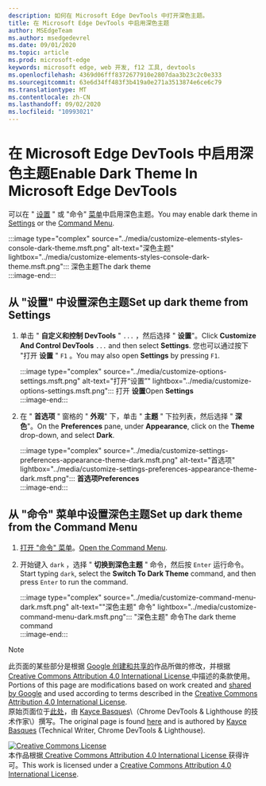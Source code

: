 ```yaml
---
description: 如何在 Microsoft Edge DevTools 中打开深色主题。
title: 在 Microsoft Edge DevTools 中启用深色主题
author: MSEdgeTeam
ms.author: msedgedevrel
ms.date: 09/01/2020
ms.topic: article
ms.prod: microsoft-edge
keywords: microsoft edge, web 开发, f12 工具, devtools
ms.openlocfilehash: 4369d06fff8372677910e2807daa3b23c2c0e333
ms.sourcegitcommit: 63e6d34ff483f3b419a0e271a3513874e6ce6c79
ms.translationtype: MT
ms.contentlocale: zh-CN
ms.lasthandoff: 09/02/2020
ms.locfileid: "10993021"
---
```

<!-- Copyright Kayce Basques 

   Licensed under the Apache License, Version 2.0 (the "License");
   you may not use this file except in compliance with the License.
   You may obtain a copy of the License at

       https://www.apache.org/licenses/LICENSE-2.0

   Unless required by applicable law or agreed to in writing, software
   distributed under the License is distributed on an "AS IS" BASIS,
   WITHOUT WARRANTIES OR CONDITIONS OF ANY KIND, either express or implied.
   See the License for the specific language governing permissions and
   limitations under the License.  -->





# <span data-ttu-id="5ccdf-104">在 Microsoft Edge DevTools 中启用深色主题</span><span class="sxs-lookup"><span data-stu-id="5ccdf-104">Enable Dark Theme In Microsoft Edge DevTools</span></span>   

  

<span data-ttu-id="5ccdf-105">可以在 " [设置](#set-up-dark-theme-from-settings) " 或 "命令" [菜单](#set-up-dark-theme-from-the-command-menu)中启用深色主题。</span><span class="sxs-lookup"><span data-stu-id="5ccdf-105">You may enable dark theme in [Settings](#set-up-dark-theme-from-settings) or the [Command Menu](#set-up-dark-theme-from-the-command-menu).</span></span>  

:::image type="complex" source="../media/customize-elements-styles-console-dark-theme.msft.png" alt-text="深色主题" lightbox="../media/customize-elements-styles-console-dark-theme.msft.png":::
   <span data-ttu-id="5ccdf-107">深色主题</span><span class="sxs-lookup"><span data-stu-id="5ccdf-107">The dark theme</span></span>  
:::image-end:::  

## <span data-ttu-id="5ccdf-108">从 "设置" 中设置深色主题</span><span class="sxs-lookup"><span data-stu-id="5ccdf-108">Set up dark theme from Settings</span></span>   

1.  <span data-ttu-id="5ccdf-109">单击 " **自定义和控制 DevTools** " `...` ，然后选择 " **设置**"。</span><span class="sxs-lookup"><span data-stu-id="5ccdf-109">Click **Customize And Control DevTools** `...` and then select **Settings**.</span></span>  <span data-ttu-id="5ccdf-110">您也可以通过按下 "打开 **设置** " `F1` 。</span><span class="sxs-lookup"><span data-stu-id="5ccdf-110">You may also open **Settings** by pressing `F1`.</span></span>  
    
    :::image type="complex" source="../media/customize-options-settings.msft.png" alt-text="打开“设置”" lightbox="../media/customize-options-settings.msft.png":::
       <span data-ttu-id="5ccdf-112">打开 **设置**</span><span class="sxs-lookup"><span data-stu-id="5ccdf-112">Open **Settings**</span></span>  
    :::image-end:::  

1.  <span data-ttu-id="5ccdf-113">在 " **首选项** " 窗格的 " **外观**" 下，单击 " **主题** " 下拉列表，然后选择 " **深色**"。</span><span class="sxs-lookup"><span data-stu-id="5ccdf-113">On the **Preferences** pane,  under **Appearance**, click on the **Theme** drop-down, and select **Dark**.</span></span>  
    
    :::image type="complex" source="../media/customize-settings-preferences-appearance-theme-dark.msft.png" alt-text="首选项" lightbox="../media/customize-settings-preferences-appearance-theme-dark.msft.png":::
       **<span data-ttu-id="5ccdf-115">首选项</span><span class="sxs-lookup"><span data-stu-id="5ccdf-115">Preferences</span></span>**  
    :::image-end:::  

## <span data-ttu-id="5ccdf-116">从 "命令" 菜单中设置深色主题</span><span class="sxs-lookup"><span data-stu-id="5ccdf-116">Set up dark theme from the Command Menu</span></span>   

1.  <span data-ttu-id="5ccdf-117">[打开 "命令" 菜单][DevtoolsCommandMenu]。</span><span class="sxs-lookup"><span data-stu-id="5ccdf-117">[Open the Command Menu][DevtoolsCommandMenu].</span></span>  
1.  <span data-ttu-id="5ccdf-118">开始键入 `dark` ，选择 " **切换到深色主题** " 命令，然后按 `Enter` 运行命令。</span><span class="sxs-lookup"><span data-stu-id="5ccdf-118">Start typing `dark`, select the **Switch To Dark Theme** command, and then press `Enter` to run the command.</span></span>  
    
    :::image type="complex" source="../media/customize-command-menu-dark.msft.png" alt-text=""深色主题" 命令" lightbox="../media/customize-command-menu-dark.msft.png":::
       <span data-ttu-id="5ccdf-120">"深色主题" 命令</span><span class="sxs-lookup"><span data-stu-id="5ccdf-120">The dark theme command</span></span>  
    :::image-end:::  
    
<!--  
   


-->  

<!-- links -->  

[DevtoolsCommandMenu]: ../command-menu/index.md "命令菜单 |Microsoft 文档"  

> [!NOTE]
> <span data-ttu-id="5ccdf-122">此页面的某些部分是根据 [Google 创建和共享的][GoogleSitePolicies]作品所做的修改，并根据[ Creative Commons Attribution 4.0 International License ][CCA4IL]中描述的条款使用。</span><span class="sxs-lookup"><span data-stu-id="5ccdf-122">Portions of this page are modifications based on work created and [shared by Google][GoogleSitePolicies] and used according to terms described in the [Creative Commons Attribution 4.0 International License][CCA4IL].</span></span>  
> <span data-ttu-id="5ccdf-123">原始页面位于[此处](https://developers.google.com/web/tools/chrome-devtools/customize/dark-theme)，由 [Kayce Basques][KayceBasques]\（Chrome DevTools \& Lighthouse 的技术作家\）撰写。</span><span class="sxs-lookup"><span data-stu-id="5ccdf-123">The original page is found [here](https://developers.google.com/web/tools/chrome-devtools/customize/dark-theme) and is authored by [Kayce Basques][KayceBasques] \(Technical Writer, Chrome DevTools \& Lighthouse\).</span></span>  

[![Creative Commons License][CCby4Image]][CCA4IL]  
<span data-ttu-id="5ccdf-125">本作品根据[ Creative Commons Attribution 4.0 International License ][CCA4IL]获得许可。</span><span class="sxs-lookup"><span data-stu-id="5ccdf-125">This work is licensed under a [Creative Commons Attribution 4.0 International License][CCA4IL].</span></span>  

[CCA4IL]: https://creativecommons.org/licenses/by/4.0  
[CCby4Image]: https://i.creativecommons.org/l/by/4.0/88x31.png  
[GoogleSitePolicies]: https://developers.google.com/terms/site-policies  
[KayceBasques]: https://developers.google.com/web/resources/contributors/kaycebasques  
